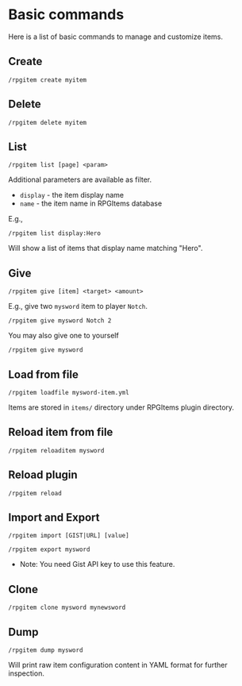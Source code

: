 # Basic commands

Here is a list of basic commands to manage and customize items.

## Create

```
/rpgitem create myitem
```

## Delete

```
/rpgitem delete myitem
```

## List

```
/rpgitem list [page] <param>
```

Additional parameters are available as filter.

* `display` - the item display name
* `name` - the item name in RPGItems database

E.g.,

```
/rpgitem list display:Hero
```

Will show a list of items that display name matching "Hero".

## Give

```
/rpgitem give [item] <target> <amount>
```

E.g., give two `mysword` item to player `Notch`.

```
/rpgitem give mysword Notch 2
```

You may also give one to yourself

```
/rpgitem give mysword
```

## Load from file

```
/rpgitem loadfile mysword-item.yml
```

Items are stored in `items/` directory under RPGItems plugin directory.

## Reload item from file

```
/rpgitem reloaditem mysword
```

## Reload plugin

```
/rpgitem reload
```

## Import and Export

```
/rpgitem import [GIST|URL] [value]
```

```
/rpgitem export mysword
```

* Note: You need Gist API key to use this feature.

## Clone

```
/rpgitem clone mysword mynewsword
```

## Dump

```
/rpgitem dump mysword
```

Will print raw item configuration content in YAML format for further inspection.

